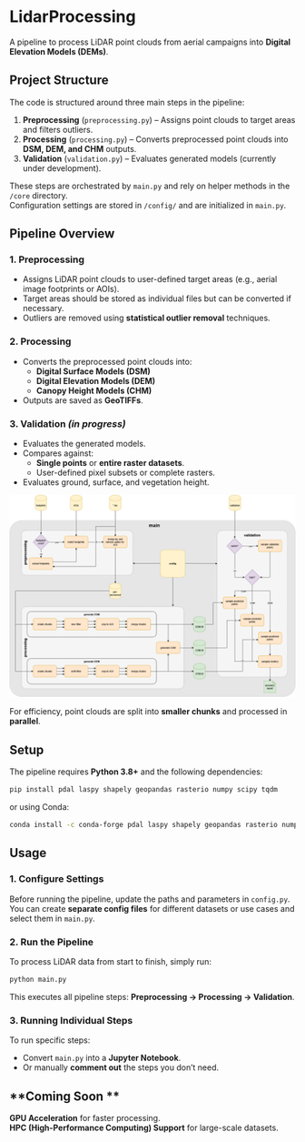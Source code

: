 # **LidarProcessing**  
A pipeline to process LiDAR point clouds from aerial campaigns into **Digital Elevation Models (DEMs)**.  

## **Project Structure**  
The code is structured around three main steps in the pipeline:  

1. **Preprocessing** (`preprocessing.py`) – Assigns point clouds to target areas and filters outliers.  
2. **Processing** (`processing.py`) – Converts preprocessed point clouds into **DSM, DEM, and CHM** outputs.  
3. **Validation** (`validation.py`) – Evaluates generated models (currently under development).  

These steps are orchestrated by `main.py` and rely on helper methods in the `/core` directory.  
Configuration settings are stored in `/config/` and are initialized in `main.py`.

## **Pipeline Overview**  
### **1. Preprocessing**  
- Assigns LiDAR point clouds to user-defined target areas (e.g., aerial image footprints or AOIs).  
- Target areas should be stored as individual files but can be converted if necessary.  
- Outliers are removed using **statistical outlier removal** techniques.  

### **2. Processing**  
- Converts the preprocessed point clouds into:  
  - **Digital Surface Models (DSM)**  
  - **Digital Elevation Models (DEM)**  
  - **Canopy Height Models (CHM)**  
- Outputs are saved as **GeoTIFFs**.  

### **3. Validation** *(in progress)*  
- Evaluates the generated models.  
- Compares against:  
  - **Single points** or **entire raster datasets**.  
  - User-defined pixel subsets or complete rasters.  
- Evaluates ground, surface, and vegetation height.  

![LiDAR Processing Workflow](lidarprocessing_workflow.png)

For efficiency, point clouds are split into **smaller chunks** and processed in **parallel**.  

## **Setup**  
The pipeline requires **Python 3.8+** and the following dependencies:  
```bash
pip install pdal laspy shapely geopandas rasterio numpy scipy tqdm
```
or using Conda:  
```bash
conda install -c conda-forge pdal laspy shapely geopandas rasterio numpy scipy tqdm
```

## **Usage**  
### **1. Configure Settings**  
Before running the pipeline, update the paths and parameters in `config.py`.  
You can create **separate config files** for different datasets or use cases and select them in `main.py`.  

### **2. Run the Pipeline**  
To process LiDAR data from start to finish, simply run:  
```bash
python main.py
```
This executes all pipeline steps: **Preprocessing → Processing → Validation**.

### **3. Running Individual Steps**  
To run specific steps:  
- Convert `main.py` into a **Jupyter Notebook**.  
- Or manually **comment out** the steps you don’t need.  

## **Coming Soon **  
**GPU Acceleration** for faster processing.  
**HPC (High-Performance Computing) Support** for large-scale datasets.  
